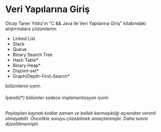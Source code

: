 # Veri Yapılarına Giriş
Olcay Taner Yıldız'ın "C && Java ile Veri Yapılarına Giriş" kitabındaki alıştırmalara çözümlerim.

* Linked List 
* Stack
* Queue
* Binary Search Tree
* Hash Table*
* Binary Heap*
* Disjoint-set*
* Graph/Depth-First-Search*

bölümlerini içerir. 

###### İşaretli(*) bölümler sadece implementasyon içerir.
###### Paylaşılan kaynak kodlar zaman ve bellek karmaşıklığı açısından verimli olmayabilir. Öncelikle soruyu çözebilmek amaçlanmıştır. Daha sonra düzeltilmemiştir.
